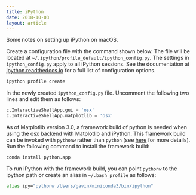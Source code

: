 ```yaml
---
title: iPython
date: 2018-10-03
layout: article
---
```


Some notes on setting up iPython on macOS.

Create a configuration file with the command shown below. The file will be
located at `~/.ipython/profile_default/ipython_config.py`. The settings in
`ipython_config.py` apply to all iPython sessions. See the documentation at
[ipython.readthedocs.io][ipython] for a full list of configuration options.

```bash
ipython profile create
```

In the newly created `ipython_config.py` file. Uncomment the following two
lines and edit them as follows:

```python
c.InteractiveShellApp.gui = 'osx'
c.InteractiveShellApp.matplotlib = 'osx'
```

As of Matplotlib version 3.0, a framework build of python is needed when using
the osx backend with Matplotlib and iPython. This framework build can be invoked
with `pythonw` rather than `python` (see [here][matplotlib] for more details).
Run the following command to install the framework build:

```bash
conda install python.app
```

To run iPython with the framework build, you can point `pythonw` to the ipython
path or create an alias in `~/.bash_profile` as follows:

```bash
alias ipy="pythonw /Users/gavin/miniconda3/bin/ipython"
```

[ipython]: https://ipython.readthedocs.io
[matplotlib]: https://matplotlib.org/faq/osx_framework.html#osxframework-faq
